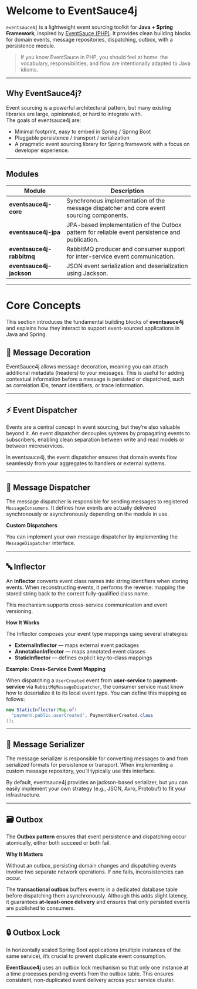 # Welcome to EventSauce4j

`eventsauce4j` is a lightweight event sourcing toolkit for **Java + Spring Framework**, inspired by [EventSauce (PHP)](https://eventsauce.io/).
It provides clean building blocks for domain events, message repositories, dispatching, outbox, with a persistence module.

> If you know EventSauce in PHP, you should feel at home: the vocabulary, responsibilities, and flow are intentionally adapted to Java idioms.

___

## Why EventSauce4j?

Event sourcing is a powerful architectural pattern, but many existing libraries are large, opinionated, or hard to integrate with.  
The goals of eventsauce4j are:

- Minimal footprint, easy to embed in Spring / Spring Boot
- Pluggable persistence / transport / serialization
- A pragmatic event sourcing library for Spring framework with a focus on developer experience.

___

## Modules

| Module | Description |
|---------|-------------|
| **eventsauce4j-core** | Synchronous implementation of the message dispatcher and core event sourcing components. |
| **eventsauce4j-jpa** | JPA-based implementation of the Outbox pattern for reliable event persistence and publication. |
| **eventsauce4j-rabbitmq** | RabbitMQ producer and consumer support for inter-service event communication. |
| **eventsauce4j-jackson** | JSON event serialization and deserialization using Jackson. |

___

# Core Concepts

This section introduces the fundamental building blocks of **eventsauce4j** and explains how they interact to support event-sourced applications in Java and Spring.

## 📨 Message Decoration

EventSauce4j allows message decoration, meaning you can attach additional metadata (headers) to your messages.
This is useful for adding contextual information before a message is persisted or dispatched, such as correlation IDs, tenant identifiers, or trace information.

___

## ⚡ Event Dispatcher

Events are a central concept in event sourcing, but they’re also valuable beyond it.
An event dispatcher decouples systems by propagating events to subscribers, enabling clean separation between write and read models or between microservices.

In eventsauce4j, the event dispatcher ensures that domain events flow seamlessly from your aggregates to handlers or external systems.

___

## 🧭 Message Dispatcher

The message dispatcher is responsible for sending messages to registered `MessageConsumers`.
It defines how events are actually delivered synchronously or asynchronously depending on the module in use.

**Custom Dispatchers**

You can implement your own message dispatcher by implementing the `MessageDispatcher` interface.

___

## 🔤 Inflector

An **Inflector** converts event class names into string identifiers when storing events.
When reconstructing events, it performs the reverse: mapping the stored string back to the correct fully-qualified class name.

This mechanism supports cross-service communication and event versioning.

**How It Works**

The Inflector composes your event type mappings using several strategies:

- **ExternalInflector** — maps external event packages
- **AnnotationInflector** — maps annotated event classes
- **StaticInflector** — defines explicit key-to-class mappings

**Example: Cross-Service Event Mapping**

When dispatching a `UserCreated` event from **user-service** to **payment-service** via `RabbitMqMessageDispatcher`,
the consumer service must know how to deserialize it to its local event type.
You can define this mapping as follows:

```java
new StaticInflector(Map.of(
  "payment.public.userCreated", PaymentUserCreated.class
));
```

___

## 🧩 Message Serializer

The message serializer is responsible for converting messages to and from serialized formats for persistence or transport.
When implementing a custom message repository, you’ll typically use this interface.

By default, eventsauce4j provides an jackson-based serializer, but you can easily implement your own strategy (e.g., JSON, Avro, Protobuf) to fit your infrastructure.

___

## 🗃️ Outbox

The **Outbox pattern** ensures that event persistence and dispatching occur atomically, either both succeed or both fail.

**Why It Matters**

Without an outbox, persisting domain changes and dispatching events involve two separate network operations.
If one fails, inconsistencies can occur.

The **transactional outbox** buffers events in a dedicated database table before dispatching them asynchronously.
Although this adds slight latency, it guarantees **at-least-once delivery** and ensures that only persisted events are published to consumers.

___

## 🔒 Outbox Lock

In horizontally scaled Spring Boot applications (multiple instances of the same service), it’s crucial to prevent duplicate event consumption.

**EventSauce4j** uses an outbox lock mechanism so that only one instance at a time processes pending events from the outbox table.
This ensures consistent, non-duplicated event delivery across your service cluster.